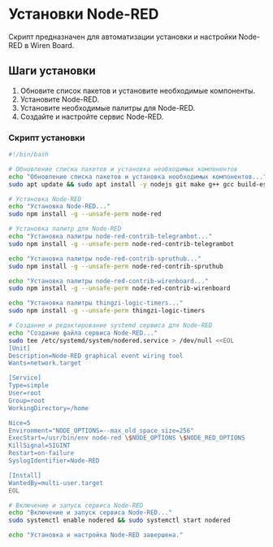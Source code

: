 # Установки Node-RED

Скрипт предназначен для автоматизации установки и настройки Node-RED в Wiren Board.

## Шаги установки

1. Обновите список пакетов и установите необходимые компоненты.
2. Установите Node-RED.
3. Установите необходимые палитры для Node-RED.
4. Создайте и настройте сервис Node-RED.

### Скрипт установки

```bash
#!/bin/bash

# Обновление списка пакетов и установка необходимых компонентов
echo "Обновление списка пакетов и установка необходимых компонентов..."
sudo apt update && sudo apt install -y nodejs git make g++ gcc build-essential

# Установка Node-RED
echo "Установка Node-RED..."
sudo npm install -g --unsafe-perm node-red

# Установка палитр для Node-RED
echo "Установка палитры node-red-contrib-telegrambot..."
sudo npm install -g --unsafe-perm node-red-contrib-telegrambot

echo "Установка палитры node-red-contrib-spruthub..."
sudo npm install -g --unsafe-perm node-red-contrib-spruthub

echo "Установка палитры node-red-contrib-wirenboard..."
sudo npm install -g --unsafe-perm node-red-contrib-wirenboard

echo "Установка палитры thingzi-logic-timers..."
sudo npm install -g --unsafe-perm thingzi-logic-timers

# Создание и редактирование systemd сервиса для Node-RED
echo "Создание файла сервиса Node-RED..."
sudo tee /etc/systemd/system/nodered.service > /dev/null <<EOL
[Unit]
Description=Node-RED graphical event wiring tool
Wants=network.target

[Service]
Type=simple
User=root
Group=root
WorkingDirectory=/home

Nice=5
Environment="NODE_OPTIONS=--max_old_space_size=256"
ExecStart=/usr/bin/env node-red \$NODE_OPTIONS \$NODE_RED_OPTIONS
KillSignal=SIGINT
Restart=on-failure
SyslogIdentifier=Node-RED

[Install]
WantedBy=multi-user.target
EOL

# Включение и запуск сервиса Node-RED
echo "Включение и запуск сервиса Node-RED..."
sudo systemctl enable nodered && sudo systemctl start nodered

echo "Установка и настройка Node-RED завершена."
